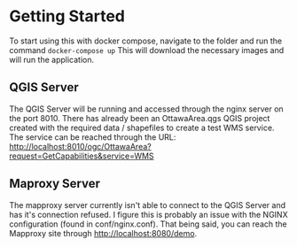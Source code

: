 # Getting Started
To start using this with docker compose, navigate to the folder and run the command
`docker-compose up` 
This will download the necessary images and will run the application.

## QGIS Server
The QGIS Server will be running and accessed through the nginx server on the port 8010. There has already been an OttawaArea.qgs QGIS project created with the required data / shapefiles to create a test WMS service. The service can be reached through the URL:
[http://localhost:8010/ogc/OttawaArea?request=GetCapabilities&service=WMS](http://localhost:8010/ogc/OttawaArea?request=GetCapabilities&service=WMS)

## Maproxy Server
The mapproxy server currently isn't able to connect to the QGIS Server and has it's connection refused. I figure this is probably an issue with the NGINX configuration (found in conf/nginx.conf).
That being said, you can reach the Mapproxy site through [http://localhost:8080/demo](http://localhost:8080/demo).
